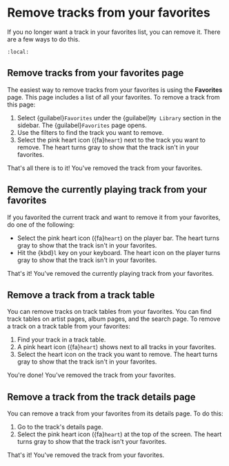 # Remove tracks from your favorites

If you no longer want a track in your favorites list, you can remove it. There are a few ways to do this.

```{contents}
:local:
```

## Remove tracks from your favorites page

The easiest way to remove tracks from your favorites is using the __Favorites__ page. This page includes a list of all your favorites. To remove a track from this page:

1. Select {guilabel}`Favorites` under the {guilabel}`My Library` section in the sidebar. The {guilabel}`Favorites` page opens.
2. Use the filters to find the track you want to remove.
3. Select the pink heart icon ({fa}`heart`) next to the track you want to remove. The heart turns gray to show that the track isn't in your favorites.

That's all there is to it! You've removed the track from your favorites.

## Remove the currently playing track from your favorites

If you favorited the current track and want to remove it from your favorites, do one of the following:

- Select the pink heart icon ({fa}`heart`) on the player bar. The heart turns gray to show that the track isn't in your favorites.
- Hit the {kbd}`l` key on your keyboard. The heart icon on the player turns gray to show that the track isn't in your favorites.

That's it! You've removed the currently playing track from your favorites.

## Remove a track from a track table

You can remove tracks on track tables from your favorites. You can find track tables on artist pages, album pages, and the search page. To remove a track on a track table from your favorites:

1. Find your track in a track table.
2. A pink heart icon ({fa}`heart`) shows next to all tracks in your favorites.
3. Select the heart icon on the track you want to remove. The heart turns gray to show that the track isn't in your favorites.

You're done! You've removed the track from your favorites.

## Remove a track from the track details page

You can remove a track from your favorites from its details page. To do this:

1. Go to the track's details page.
2. Select the pink heart icon ({fa}`heart`) at the top of the screen. The heart turns gray to show that the track isn't your favorites.

That's it! You've removed the track from your favorites.
